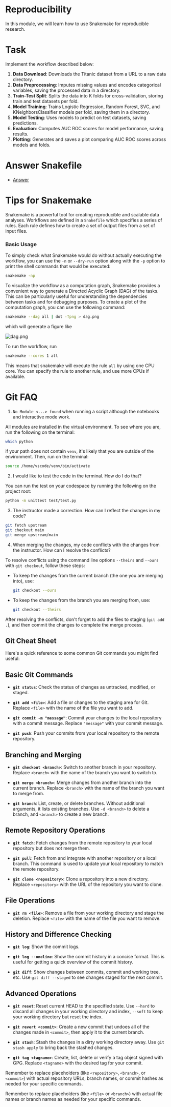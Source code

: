 # Reproducibility

In this module, we will learn how to use Snakemake for reproducible research.

# Task

Implement the workflow described below:
1. **Data Download**: Downloads the Titanic dataset from a URL to a raw data directory.
2. **Data Preprocessing**: Imputes missing values and encodes categorical variables, saving the processed data in a directory.
3. **Train-Test Split**: Splits the data into K folds for cross-validation, storing train and test datasets per fold.
4. **Model Training**: Trains Logistic Regression, Random Forest, SVC, and KNeighborsClassifier models per fold, saving them in a directory.
5. **Model Testing**: Uses models to predict on test datasets, saving predictions.
6. **Evaluation**: Computes AUC ROC scores for model performance, saving results.
7. **Plotting**: Generates and saves a plot comparing AUC ROC scores across models and folds.

# Answer Snakefile

- [Answer](./Snakefile_answer)

# Tips for Snakemake

Snakemake is a powerful tool for creating reproducible and scalable data analyses. Workflows are defined in a `Snakefile` which specifies a series of rules. Each rule defines how to create a set of output files from a set of input files.

### Basic Usage

To simply check what Snakemake would do without actually executing the workflow, you can use the `-n` or `--dry-run` option along with the `-p` option to print the shell commands that would be executed:
```bash
snakemake -np
```

To visualize the workflow as a computation graph, Snakemake provides a convenient way to generate a Directed Acyclic Graph (DAG) of the tasks. This can be particularly useful for understanding the dependencies between tasks and for debugging purposes. To create a plot of the computation graph, you can use the following command:

```bash
snakemake --dag all | dot -Tpng > dag.png
```
which will generate a figure like

![dag.png](./dag.png)


To run the workflow, run
```bash
snakemake --cores 1 all
```
This means that snakemake will execute the rule `all` by using one CPU core. You can specify the rule to another rule, and use more CPUs if available.

# Git FAQ

1. `No Module <...> found` when running a script although the notebooks and interactive mode work.

All modules are installed in the virtual environment. To see where you are, run the following on the terminal:
```bash
which python
```
if your path does not contain `venv`, it's likely that you are outside of the environment. Then, run on the terminal:
```bash
source /home/vscode/venv/bin/activate
```

2. I would like to test the code in the terminal. How do I do that?

You can run the test on your codespace by running the following on the project root:
```bash
python -m unittest test/test.py
```

3. The instructor made a correction. How can I reflect the changes in my code?

```bash
git fetch upstream
git checkout main
git merge upstream/main
```

4. When merging the changes, my code conflicts with the changes from the instructor. How can I resolve the conflicts?


To resolve conflicts using the command line options `--theirs` and `--ours` with `git checkout`, follow these steps:

- To keep the changes from the current branch (the one you are merging into), use:
  ```bash
  git checkout --ours
  ```
- To keep the changes from the branch you are merging from, use:
  ```bash
  git checkout --theirs
  ```
After resolving the conflicts, don't forget to add the files to staging (`git add .`), and then commit the changes to complete the merge process.


## Git Cheat Sheet

Here's a quick reference to some common Git commands you might find useful:

## Basic Git Commands

- **`git status`**: Check the status of changes as untracked, modified, or staged.

- **`git add <file>`**: Add a file or changes to the staging area for Git. Replace `<file>` with the name of the file you want to add.

- **`git commit -m "message"`**: Commit your changes to the local repository with a commit message. Replace `"message"` with your commit message.

- **`git push`**: Push your commits from your local repository to the remote repository.

## Branching and Merging

- **`git checkout <branch>`**: Switch to another branch in your repository. Replace `<branch>` with the name of the branch you want to switch to.

- **`git merge <branch>`**: Merge changes from another branch into the current branch. Replace `<branch>` with the name of the branch you want to merge from.

- **`git branch`**: List, create, or delete branches. Without additional arguments, it lists existing branches. Use `-d <branch>` to delete a branch, and `<branch>` to create a new branch.

## Remote Repository Operations

- **`git fetch`**: Fetch changes from the remote repository to your local repository but does not merge them.

- **`git pull`**: Fetch from and integrate with another repository or a local branch. This command is used to update your local repository to match the remote repository.

- **`git clone <repository>`**: Clone a repository into a new directory. Replace `<repository>` with the URL of the repository you want to clone.

## File Operations

- **`git rm <file>`**: Remove a file from your working directory and stage the deletion. Replace `<file>` with the name of the file you want to remove.

## History and Difference Checking

- **`git log`**: Show the commit logs.

- **`git log --oneline`**: Show the commit history in a concise format. This is useful for getting a quick overview of the commit history.

- **`git diff`**: Show changes between commits, commit and working tree, etc. Use `git diff --staged` to see changes staged for the next commit.

## Advanced Operations

- **`git reset`**: Reset current HEAD to the specified state. Use `--hard` to discard all changes in your working directory and index, `--soft` to keep your working directory but reset the index.

- **`git revert <commit>`**: Create a new commit that undoes all of the changes made in `<commit>`, then apply it to the current branch.

- **`git stash`**: Stash the changes in a dirty working directory away. Use `git stash apply` to bring back the stashed changes.

- **`git tag <tagname>`**: Create, list, delete or verify a tag object signed with GPG. Replace `<tagname>` with the desired tag for your commit.

Remember to replace placeholders (like `<repository>`, `<branch>`, or `<commit>`) with actual repository URLs, branch names, or commit hashes as needed for your specific commands.


Remember to replace placeholders (like `<file>` or `<branch>`) with actual file names or branch names as needed for your specific commands.


